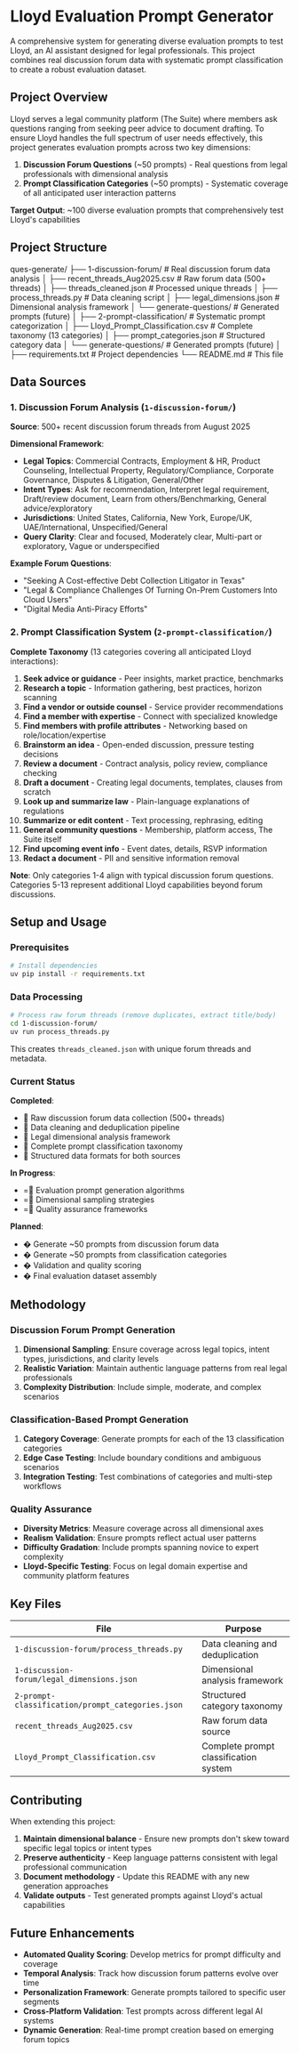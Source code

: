 # Lloyd Evaluation Prompt Generator

A comprehensive system for generating diverse evaluation prompts to test Lloyd, an AI assistant designed for legal professionals. This project combines real discussion forum data with systematic prompt classification to create a robust evaluation dataset.

## Project Overview

Lloyd serves a legal community platform (The Suite) where members ask questions ranging from seeking peer advice to document drafting. To ensure Lloyd handles the full spectrum of user needs effectively, this project generates evaluation prompts across two key dimensions:

1. **Discussion Forum Questions** (~50 prompts) - Real questions from legal professionals with dimensional analysis
2. **Prompt Classification Categories** (~50 prompts) - Systematic coverage of all anticipated user interaction patterns

**Target Output**: ~100 diverse evaluation prompts that comprehensively test Lloyd's capabilities

## Project Structure

ques-generate/
├── 1-discussion-forum/ # Real discussion forum data analysis
│ ├── recent_threads_Aug2025.csv # Raw forum data (500+ threads)
│ ├── threads_cleaned.json # Processed unique threads
│ ├── process_threads.py # Data cleaning script
│ ├── legal_dimensions.json # Dimensional analysis framework
│ └── generate-questions/ # Generated prompts (future)
│
├── 2-prompt-classification/ # Systematic prompt categorization
│ ├── Lloyd_Prompt_Classification.csv # Complete taxonomy (13 categories)
│ ├── prompt_categories.json # Structured category data
│ └── generate-questions/ # Generated prompts (future)
│
├── requirements.txt # Project dependencies
└── README.md # This file

## Data Sources

### 1. Discussion Forum Analysis (`1-discussion-forum/`)

**Source**: 500+ recent discussion forum threads from August 2025

**Dimensional Framework**:

- **Legal Topics**: Commercial Contracts, Employment & HR, Product Counseling, Intellectual Property, Regulatory/Compliance, Corporate Governance, Disputes & Litigation, General/Other
- **Intent Types**: Ask for recommendation, Interpret legal requirement, Draft/review document, Learn from others/Benchmarking, General advice/exploratory
- **Jurisdictions**: United States, California, New York, Europe/UK, UAE/International, Unspecified/General
- **Query Clarity**: Clear and focused, Moderately clear, Multi-part or exploratory, Vague or underspecified

**Example Forum Questions**:

- "Seeking A Cost-effective Debt Collection Litigator in Texas"
- "Legal & Compliance Challenges Of Turning On-Prem Customers Into Cloud Users"
- "Digital Media Anti-Piracy Efforts"

### 2. Prompt Classification System (`2-prompt-classification/`)

**Complete Taxonomy** (13 categories covering all anticipated Lloyd interactions):

1. **Seek advice or guidance** - Peer insights, market practice, benchmarks
2. **Research a topic** - Information gathering, best practices, horizon scanning
3. **Find a vendor or outside counsel** - Service provider recommendations
4. **Find a member with expertise** - Connect with specialized knowledge
5. **Find members with profile attributes** - Networking based on role/location/expertise
6. **Brainstorm an idea** - Open-ended discussion, pressure testing decisions
7. **Review a document** - Contract analysis, policy review, compliance checking
8. **Draft a document** - Creating legal documents, templates, clauses from scratch
9. **Look up and summarize law** - Plain-language explanations of regulations
10. **Summarize or edit content** - Text processing, rephrasing, editing
11. **General community questions** - Membership, platform access, The Suite itself
12. **Find upcoming event info** - Event dates, details, RSVP information
13. **Redact a document** - PII and sensitive information removal

**Note**: Only categories 1-4 align with typical discussion forum questions. Categories 5-13 represent additional Lloyd capabilities beyond forum discussions.

## Setup and Usage

### Prerequisites

```bash
# Install dependencies
uv pip install -r requirements.txt
```

### Data Processing

```bash
# Process raw forum threads (remove duplicates, extract title/body)
cd 1-discussion-forum/
uv run process_threads.py
```

This creates `threads_cleaned.json` with unique forum threads and metadata.

### Current Status

**Completed**:

-  Raw discussion forum data collection (500+ threads)
-  Data cleaning and deduplication pipeline
-  Legal dimensional analysis framework
-  Complete prompt classification taxonomy
-  Structured data formats for both sources

**In Progress**:

- = Evaluation prompt generation algorithms
- = Dimensional sampling strategies
- = Quality assurance frameworks

**Planned**:

- � Generate ~50 prompts from discussion forum data
- � Generate ~50 prompts from classification categories
- � Validation and quality scoring
- � Final evaluation dataset assembly

## Methodology

### Discussion Forum Prompt Generation

1. **Dimensional Sampling**: Ensure coverage across legal topics, intent types, jurisdictions, and clarity levels
2. **Realistic Variation**: Maintain authentic language patterns from real legal professionals
3. **Complexity Distribution**: Include simple, moderate, and complex scenarios

### Classification-Based Prompt Generation

1. **Category Coverage**: Generate prompts for each of the 13 classification categories
2. **Edge Case Testing**: Include boundary conditions and ambiguous scenarios
3. **Integration Testing**: Test combinations of categories and multi-step workflows

### Quality Assurance

- **Diversity Metrics**: Measure coverage across all dimensional axes
- **Realism Validation**: Ensure prompts reflect actual user patterns
- **Difficulty Gradation**: Include prompts spanning novice to expert complexity
- **Lloyd-Specific Testing**: Focus on legal domain expertise and community platform features

## Key Files

| File                                             | Purpose                               |
| ------------------------------------------------ | ------------------------------------- |
| `1-discussion-forum/process_threads.py`          | Data cleaning and deduplication       |
| `1-discussion-forum/legal_dimensions.json`       | Dimensional analysis framework        |
| `2-prompt-classification/prompt_categories.json` | Structured category taxonomy          |
| `recent_threads_Aug2025.csv`                     | Raw forum data source                 |
| `Lloyd_Prompt_Classification.csv`                | Complete prompt classification system |

## Contributing

When extending this project:

1. **Maintain dimensional balance** - Ensure new prompts don't skew toward specific legal topics or intent types
2. **Preserve authenticity** - Keep language patterns consistent with legal professional communication
3. **Document methodology** - Update this README with any new generation approaches
4. **Validate outputs** - Test generated prompts against Lloyd's actual capabilities

## Future Enhancements

- **Automated Quality Scoring**: Develop metrics for prompt difficulty and coverage
- **Temporal Analysis**: Track how discussion forum patterns evolve over time
- **Personalization Framework**: Generate prompts tailored to specific user segments
- **Cross-Platform Validation**: Test prompts across different legal AI systems
- **Dynamic Generation**: Real-time prompt creation based on emerging forum topics
